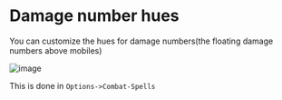 # Damage number hues
You can customize the hues for damage numbers(the floating damage numbers above mobiles)

![image](https://user-images.githubusercontent.com/3859393/227676754-39ac74b0-aecc-4097-abac-df3bfd5d1b33.png)

This is done in `Options->Combat-Spells`